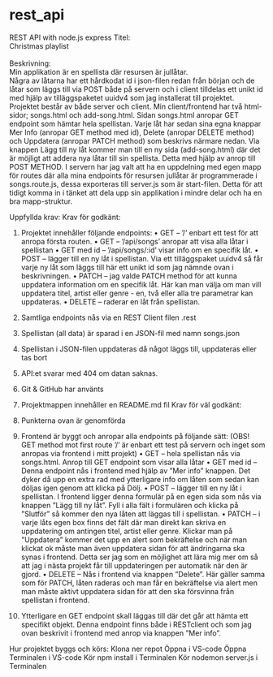 # rest_api
REST API with node.js express
Titel:<br> 
Christmas playlist<br>
<br>
Beskrivning:<br>
Min applikation är en spellista där resursen är jullåtar.<br> 
Några av låtarna har ett hårdkodat id i json-filen redan från början och de låtar som läggs till via POST både på servern och i client tilldelas ett unikt id med hjälp av tilläggspaketet uuidv4 som jag installerat till projektet.
Projektet består av både server och client.
Min client/frontend har två html-sidor; songs.html och add-song.html.
Sidan songs.html anropar GET endpoint som hämtar hela spellistan. Varje låt har sedan sina egna knappar Mer Info (anropar GET method med id), Delete (anropar DELETE method) och Uppdatera (anropar PATCH method) som beskrivs närmare nedan.
Via knappen Lägg till ny låt kommer man till en ny sida (add-song.html) där det är möjligt att addera nya låtar till sin spellista. Detta med hjälp av anrop till POST METHOD.
I servern har jag valt att ha en uppdelning med egen mapp för routes där alla mina endpoints för resursen jullåtar är programmerade i songs.route.js, dessa exporteras till server.js som är start-filen. Detta för att tidigt komma in i tänket att dela upp sin applikation i mindre delar och ha en bra mapp-struktur.

Uppfyllda krav:
Krav för godkänt:
1.	Projektet innehåller följande endpoints:
•	GET – ’/’ enbart ett test för att anropa första routen.
•	GET – ’/api/songs’ anropar att visa alla låtar i spellistan
•	GET med id – ’/api/songs/:id’ visar info om en specifik låt. 
•	POST – lägger till en ny låt i spellistan. Via ett tilläggspaket uuidv4 så får varje ny låt som läggs till här ett unikt id som jag nämnde ovan i beskrivningen.
•	PATCH – jag valde PATCH method för att kunna uppdatera information om en specifik låt. Här kan man välja om man vill uppdatera titel, artist eller genre - en, två eller alla tre parametrar kan uppdateras.
•	DELETE – raderar en låt från spellistan.

2.	Samtliga endpoints nås via en REST Client filen .rest
3.	Spellistan (all data) är sparad i en JSON-fil med namn songs.json
4.	Spellistan i JSON-filen uppdateras då något läggs till, uppdateras eller tas bort
5.	API:et svarar med 404 om datan saknas.
6.	Git & GitHub har använts
7.	Projektmappen innehåller en README.md fil
Krav för väl godkänt:
1.	Punkterna ovan är genomförda
2.	Frontend är byggt och anropar alla endpoints på följande sätt: (OBS! GET method mot first route ’/’ är enbart ett test på servern och inget som anropas via frontend i mitt projekt)
•	GET – hela spellistan nås via songs.html. Anrop till GET endpoint som visar alla låtar
•	GET med id – Denna endpoint nås i frontend med hjälp av ”Mer info” knappen. Det dyker då upp en extra rad med ytterligare info om låten som sedan kan döljas igen genom att klicka på Dölj.
•	POST – lägger till en ny låt i spellistan. I frontend ligger denna formulär på en egen sida som nås via knappen ”Lägg till ny låt”. Fyll i alla fält i formulären och klicka på ”Slutför” så kommer den nya låten att läggas till i spellistan.
•	PATCH – i varje låts egen box finns det fält där man direkt kan skriva en uppdatering om antingen titel, artist eller genre. Klickar man på ”Uppdatera” kommer det upp en alert som bekräftelse och när man klickat ok måste man även uppdatera sidan för att ändringarna ska synas i frontend. Detta ser jag som en möjlighet att lära mig mer om så att jag i nästa projekt får till uppdateringen per automatik när den är gjord.
•	DELETE – Nås i frontend via knappen ”Delete”. Här gäller samma som för PATCH, låten raderas och man får en bekräftelse via alert men man måste aktivt uppdatera sidan för att den ska försvinna från spellistan i frontend.
3.	Ytterligare en GET endpoint skall läggas till där det går att hämta ett specifikt objekt. Denna endpoint finns både i RESTclient och som jag ovan beskrivit i frontend med anrop via knappen ”Mer info”.


Hur projektet byggs och körs:
Klona ner repot
Öppna i VS-code
Öppna Terminalen i VS-code
Kör npm install i Terminalen
Kör nodemon server.js i Terminalen
